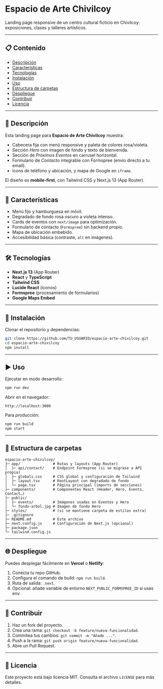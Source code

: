 # Espacio de Arte Chivilcoy

Landing page responsive de un centro cultural ficticio en Chivilcoy: exposiciones, clases y talleres artísticos.

---

## 📋 Contenido

* [Descripción](#descripción)
* [Características](#características)
* [Tecnologías](#tecnologías)
* [Instalación](#instalación)
* [Uso](#uso)
* [Estructura de carpetas](#estructura-de-carpetas)
* [Despliegue](#despliegue)
* [Contribuir](#contribuir)
* [Licencia](#licencia)

---

## 📝 Descripción

Esta landing page para **Espacio de Arte Chivilcoy** muestra:

* Cabecera fija con menú responsive y paleta de colores rosa/violeta.
* Sección *Hero* con imagen de fondo y texto de bienvenida.
* Sección de *Próximos Eventos* en carrusel horizontal.
* Formulario de *Contacto* integrable con Formspree (envío directo a tu email).
* Icons de teléfono y ubicación, y mapa de Google en `iframe`.

El diseño es **mobile-first**, con Tailwind CSS y Next.js 13 (App Router).

---

## 🚀 Características

* Menú fijo y hamburguesa en móvil.
* Degradado de fondo rosa oscuro a violeta intenso.
* Cards de eventos con `next/image` para optimización.
* Formulario de contacto (`Formspree`) sin backend propio.
* Mapa de ubicación embebido.
* Accesibilidad básica (contraste, `alt` en imágenes).

---

## 🛠 Tecnologías

* **Next.js 13** (App Router)
* **React** y **TypeScript**
* **Tailwind CSS**
* **Lucide React** (íconos)
* **Formspree** (procesamiento de formularios)
* **Google Maps Embed**

---

## 🔧 Instalación

Clonar el repositorio y dependencias:

```bash
git clone https://github.com/TU_USUARIO/espacio-arte-chivilcoy.git
cd espacio-arte-chivilcoy
npm install
```

---

## ▶️ Uso

Ejecutar en modo desarrollo:

```bash
npm run dev
```

Abrir en el navegador:

```
http://localhost:3000
```

Para producción:

```bash
npm run build
npm start
```

---

## 📂 Estructura de carpetas

```
espacio-arte-chivilcoy/
├─ app/               # Rutas y layouts (App Router)
│  ├─ api/contact/    # Endpoint Formspree (si se migrase a API propia)
│  ├─ globals.css     # CSS global y configuración de Tailwind
│  ├─ layout.tsx      # RootLayout con degradado de fondo
│  └─ page.tsx        # Página principal (imports de secciones)
├─ components/        # Componentes React (Header, Hero, Events, Contact…)
├─ public/
│  ├─ events/         # Imágenes usadas en Eventos y Hero
│  └─ fondo-arbol.jpg # Imagen de fondo Hero
├─ styles/            # (si se mantiene carpeta de estilos extra)
├─ .gitignore
├─ README.md          # Este archivo
├─ next.config.js     # Configuración de Next.js (opcional)
├─ package.json
└─ tailwind.config.js
```

---

## 🌐 Despliegue

Puedes desplegar fácilmente en **Vercel** o **Netlify**:

1. Conecta tu repo GitHub.
2. Configura el comando de build: `npm run build`.
3. Ruta de salida: `.next`.
4. Opcional: añade variable de entorno `NEXT_PUBLIC_FORMSPREE_ID` si usas env.

---

## 🤝 Contribuir

1. Haz un fork del proyecto.
2. Crea una rama: `git checkout -b feature/nueva-funcionalidad`.
3. Commitea tus cambios: `git commit -m "Añade ..."`.
4. Push a la rama: `git push origin feature/nueva-funcionalidad`.
5. Abre un Pull Request.

---

## 📄 Licencia

Este proyecto está bajo licencia MIT.
Consulta el archivo `LICENSE` para más detalles.

